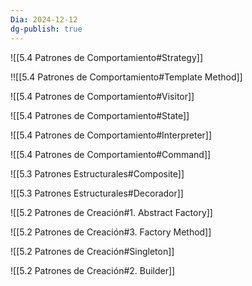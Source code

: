 ```yaml
---
Dia: 2024-12-12
dg-publish: true
---
```

![[5.4 Patrones de Comportamiento#Strategy]]

!![[5.4 Patrones de Comportamiento#Template Method]]

![[5.4 Patrones de Comportamiento#Visitor]]

![[5.4 Patrones de Comportamiento#State]]

![[5.4 Patrones de Comportamiento#Interpreter]]


![[5.4 Patrones de Comportamiento#Command]]


![[5.3 Patrones Estructurales#Composite]]


![[5.3 Patrones Estructurales#Decorador]]


![[5.2 Patrones de Creación#1. Abstract Factory]]

![[5.2 Patrones de Creación#3. Factory Method]]

![[5.2 Patrones de Creación#Singleton]]


![[5.2 Patrones de Creación#2. Builder]]